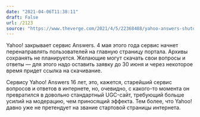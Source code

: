 ```yaml
---
date: "2021-04-06T11:38:11"
draft: False
url: /2123
source: "https://www.theverge.com/2021/4/5/22368488/yahoo-answers-shutdown-may-4-internet-era-over-rip"
---
```


Yahoo! закрывает сервис Answers. 4 мая этого года сервис начнет перенаправлять пользователей на главную страницу портала. Архивы сохранять не планируется. Желающие могут скачать свои вопросы и ответы — для этого надо оставить заявку до 30 июня и через некоторое время придет ссылка на скачивание.

Сервису Yahoo! Answers 16 лет, это, кажется, старейший сервис вопросов и ответов в интернете, но, очевидно, с какого-то момента он превратился в довольно стандартный UGC-сайт, требующий больше усилий на модерацию, чем приносящий эффекта. Тем более, что Yahoo! давно уже не претендует на звание стартовой страницы интернета.
